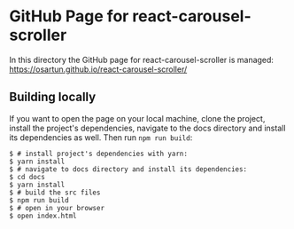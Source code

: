 # GitHub Page for react-carousel-scroller

In this directory the GitHub page for react-carousel-scroller is managed: https://osartun.github.io/react-carousel-scroller/

## Building locally

If you want to open the page on your local machine, clone the project, install the project's dependencies, navigate to the docs directory and install its dependencies as well. Then run `npm run build`:

```
$ # install project's dependencies with yarn:
$ yarn install
$ # navigate to docs directory and install its dependencies:
$ cd docs
$ yarn install
$ # build the src files
$ npm run build
$ # open in your browser
$ open index.html
```
